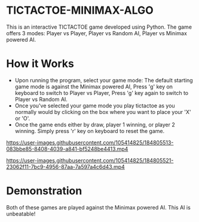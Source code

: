 # TICTACTOE-MINIMAX-ALGO
This is an interactive TICTACTOE game developed using Python. The game offers 3 modes: Player vs Player, Player vs Random AI, Player vs Minimax powered AI.
# How it Works
- Upon running the program, select your game mode: The default starting game mode is against the Minimax powered AI, Press 'g' key on keyboard to switch to Player vs Player, Press 'g' key again to switch to Player vs Random AI.
- Once you've selected your game mode you play tictactoe as you normally would by clicking on the box where you want to place your 'X' or 'O'.
- Once the game ends either by draw, player 1 winning, or player 2 winning. Simply press 'r' key on keyboard to reset the game.




https://user-images.githubusercontent.com/105414825/184805513-083bbe85-8408-4039-a841-bf5248be4413.mp4



https://user-images.githubusercontent.com/105414825/184805521-23062f11-7bc9-4956-87aa-7a597a4c6d43.mp4


# Demonstration 
Both of these games are played against the Minimax powered AI. This AI is unbeatable! 

